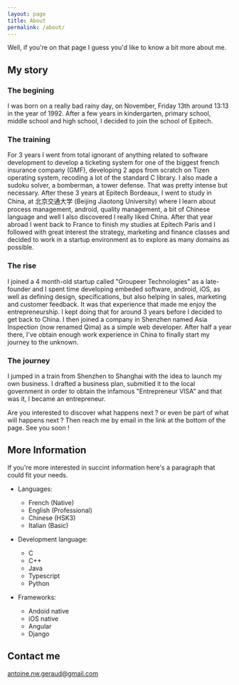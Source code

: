 ```yaml
---
layout: page
title: About
permalink: /about/
---
```



Well, if you're on that page I guess you'd like to know a bit more about me.

## My story

### The begining

I was born on a really bad rainy day, on November, Friday 13th around 13:13 in the year of 1992.
After a few years in kindergarten, primary school, middle school and high school, I decided to join the school of Epitech.

### The training

For 3 years I went from total ignorant of anything related to software development to develop a ticketing system for one of the biggest french insurance company (GMF), developing 2 apps from scratch on Tizen operating system, recoding a lot of the standard C library. I also made a sudoku solver, a bomberman, a tower defense. That was pretty intense but necessary.
After these 3 years at Epitech Bordeaux, I went to study in China, at 北京交通大学 (Beijing Jiaotong University) where I learn about process management, android, quality management, a bit of Chinese language and well I also discovered I really liked China.
After that year abroad I went back to France to finish my studies at Epitech Paris and I followed with great interest the strategy, marketing and finance classes and decided to work in a startup environment as to explore as many domains as possible.

### The rise

I joined a 4 month-old startup called "Groupeer Technologies" as a late-founder and I spent time developing embeded software, android, iOS, as well as defining design, specifications, but also helping in sales, marketing and customer feedback. It was that experience that made me enjoy the entrepreneurship. I kept doing that for around 3 years before I decided to get back to China.
I then joined a company in Shenzhen named Asia Inspection (now renamed Qima) as a simple web developer. After half a year there, I've obtain enough work experience in China to finally start my journey to the unknown.

### The journey

I jumped in a train from Shenzhen to Shanghai with the idea to launch my own business. I drafted a business plan, submitied it to the local government in order to obtain the infamous "Entrepreneur VISA" and that was it, I became an entrepreneur.

Are you interested to discover what happens next ? or even be part of what will happens next ? Then reach me by email in the link at the bottom of the page. See you soon !

## More Information

If you're more interested in succint information here's a paragraph that could fit your needs.

+ Languages:
  - French (Native)
  - English (Professional)
  - Chinese (HSK3)
  - Italian (Basic)

+ Development language:
  - C
  - C++
  - Java
  - Typescript
  - Python

+ Frameworks:
  - Andoid native
  - iOS native
  - Angular
  - Django

## Contact me

[antoine.nw.geraud@gmail.com](mailto:antoine.nw.geraud@gmail.com)